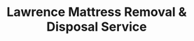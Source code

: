 ---
layout: location.njk
title: Lawrence Mattress Removal & Disposal Service
description: Lawrence mattress removal with 1M+ mattresses recycled nationwide. Next-day pickup  Skip Lawrence DPW coordination - professional service for working families, mill workers, and residents throughout the Merrimack Valley.
permalink: /mattress-removal/massachusetts/lawrence/
city: Lawrence
state: Massachusetts
stateSlug: massachusetts
tier: 2
coordinates:
  lat: 42.7070
  lng: -71.1631
pricing:
  startingPrice: 125
  single: 125
  queen: 155
  king: 180
  boxSpring: 30
neighborhoods:
  - name: Downtown Lawrence
    zipCodes: [01840]
  - name: Arlington
    zipCodes: [01843]
  - name: Bellevue
    zipCodes: [01841]
  - name: South Lawrence
    zipCodes: [01843]
  - name: Tower Hill
    zipCodes: [01841]
  - name: Prospect Hill
    zipCodes: [01841]
  - name: Mount Vernon
    zipCodes: [01843]
  - name: Riverside
    zipCodes: [01841]
  - name: Oak Hill
    zipCodes: [01841]
  - name: Bradford
    zipCodes: [01835]
  - name: Ballardvale
    zipCodes: [01842]
  - name: Shawsheen
    zipCodes: [01842]
  - name: North Lawrence
    zipCodes: [01841]
  - name: Plains
    zipCodes: [01841]
  - name: Buckley
    zipCodes: [01841]
  - name: Guilmette
    zipCodes: [01843]
  - name: Beacon Hill
    zipCodes: [01841]
  - name: Methuen Line
    zipCodes: [01844]
  - name: Andover Line
    zipCodes: [01842]
  - name: West Lawrence
    zipCodes: [01841]
zipCodes: [01835, 01840, 01841, 01842, 01843, 01844]
recyclingPartners:
  - Lawrence Department of Public Works
  - Waste Management of Massachusetts
  - Republic Services New England
  - Merrimack Valley Waste Management
  - Essex County Recycling Cooperative
localRegulations: "Our service operates independently from Lawrence's municipal bulk waste collection which requires advance scheduling and specific preparation procedures that often conflict with varied work shifts and the busy schedules of the Merrimack Valley's working community."
nearbyCities:
  - name: Boston
    slug: boston
    distance: 30
    isSuburb: false
  - name: Lowell
    slug: lowell
    distance: 12
    isSuburb: false
  - name: Brockton
    slug: brockton
    distance: 40
    isSuburb: false
reviews:
  count: 1,967
  featured:
    - text: "Factory shift ends 11 PM, needed old mattress gone before kids got home from school next day. Called late Sunday, picked up Monday afternoon. Exactly what working families need."
      author: "Carmen S."
      neighborhood: "South Lawrence"
    - text: "Narrow stairs in 1920s triple-decker, shared driveway with three families. Team brought all protective materials and coordinated perfectly with neighbors."
      author: "Mike D."
      neighborhood: "Arlington"
    - text: "¡Excelente servicio!"
      author: "Rosa M."
      neighborhood: "Tower Hill"
faqs:
  - question: "Do you work with different shift schedules?"
    answer: "Absolutely. Lawrence's manufacturing and service economy creates varied work schedules including overnight shifts, weekend work, and rotating schedules. We provide flexible pickup windows including early morning, evening, and weekend service to coordinate with work obligations throughout the Merrimack Valley."
  - question: "How do you handle Lawrence's older housing and multi-family buildings?"
    answer: "Lawrence's historic mill housing and multi-family buildings require careful handling. Our teams navigate everything from narrow Victorian staircases in triple-deckers to coordinating with multiple families sharing entrances, using protective materials throughout these established neighborhoods."
  - question: "Can you coordinate with multi-family building logistics?"
    answer: "Yes. Lawrence's dense housing includes many multi-family buildings where coordination between tenants is essential. We work efficiently with building managers and coordinate timing with multiple families to ensure smooth pickup throughout these residential areas."
  - question: "What's included in your $125 starting price for Lawrence?"
    answer: "Complete mattress removal including pickup, transportation, and 100% recycling. Additional charges only for stairs ($10/flight) or extended carries over 75 feet from parking to your location."
  - question: "Do you guarantee complete recycling for Lawrence mattresses?"
    answer: "Completely guaranteed. We've processed over 1 million mattresses through certified recycling facilities. Your Lawrence mattress components become construction steel (springs), manufacturing materials (foam), and textile products (fabrics) through our verified network."
  - question: "How quickly can you schedule pickup in Lawrence?"
    answer: "Next-day service available throughout the Merrimack Valley. Schedule online in 60 seconds or call (720) 263-6094. Most appointments confirmed within 24 hours, with flexible timing to work around varied work schedules."
  - question: "Do you serve all Lawrence neighborhoods?"
    answer: "Absolutely. From downtown mill districts to residential neighborhoods like Arlington and Tower Hill, we serve every Lawrence area with consistent professional service designed for working families throughout the community."
  - question: "Can you provide service in Spanish?"
    answer: "Yes. Our team can provide service coordination in Spanish to better serve Lawrence's diverse community. We understand the importance of clear communication for scheduling and service details throughout the Merrimack Valley."
schema:
  "@context": "https://schema.org"
  "@type": "LocalBusiness"
  "@name": "A Bedder World Lawrence"
  "address":
    "@type": "PostalAddress"
    "addressLocality": "Lawrence"
    "addressRegion": "Massachusetts"
    "addressCountry": "US"
  "geo":
    "@type": "GeoCoordinates"
    "latitude": 42.7070
    "longitude": -71.1631
  "telephone": "720-263-6094"
  "priceRange": "$125-$180"
  "serviceArea": "Lawrence, Massachusetts"
  "aggregateRating":
    "@type": "AggregateRating"
    "ratingValue": "4.9"
    "reviewCount": "1967"
pageContent:
  heroDescription: "Complete mattress removal throughout Lawrence with guaranteed next-day service. Professional pickup serving working families, mill workers, and residents. Book online and skip Lawrence DPW coordination."
  aboutService: |
    <p>Lawrence mattress removal serves this hardworking mill city - from textile workers managing rotating shifts to families in multi-generational housing coordinating around varied work schedules. Service industry employees, manufacturing workers, and longtime residents benefit from pickup that eliminates city coordination requirements while understanding the real scheduling challenges of the Merrimack Valley's working community.</p>
    
    <p>This historic mill city presents unique service considerations: century-old triple-deckers with narrow staircases housing multiple families, shared building entrances requiring coordination between neighbors, and established neighborhoods where parking and access require local knowledge. Our teams understand everything from protecting vintage woodwork in older buildings to coordinating timing with families who share driveways and entrances.</p>
    
    <p>Every removal includes professional handling, reliable transport, and complete recycling without hidden costs. Designed for Lawrence's working families who value straightforward service and fair pricing. Schedule online instantly - we handle all logistics while you focus on work responsibilities, family commitments, and community life in this resilient Merrimack Valley city.</p>
  serviceAreasIntro: "Professional mattress removal serves all Lawrence neighborhoods and districts, from historic mill areas to residential communities:"
  regulationsCompliance: "Lawrence's DPW requires residents to schedule bulk waste pickup through city coordination, often involving advance notice and specific preparation steps that don't align with varied work shifts or the scheduling needs of multi-family buildings. Our independent service eliminates these municipal requirements entirely - we handle pickup, transportation, and recycling without city scheduling, preparation steps, or timing restrictions. This means no coordinating collection dates around factory shifts, no managing multi-family building access for city collectors, and no compliance with municipal preparation requirements. Simply book online and we handle everything, letting you focus on work, family, and daily responsibilities."
  environmentalImpact: |
    <p>Lawrence's industrial heritage and working community values practical environmental responsibility. Every pickup contributes to our 1+ million mattresses recycled nationwide, supporting sustainability initiatives while serving families throughout the Merrimack Valley and maintaining productive use of materials rather than contributing to waste.</p>
    
    <p>Our certified recycling process transforms Lawrence mattresses into valuable resources - steel springs support regional construction projects, foam materials serve manufacturing industries across New England, fabric components enter textile production chains. This benefits working families, mill workers, and longtime residents while supporting environmental stewardship throughout Massachusetts' historic industrial corridor.</p>
    
    <p>From downtown mill districts to established residential neighborhoods, every Lawrence customer supports guaranteed recycling that maintains material productivity rather than consuming landfill space, reinforcing the community's practical values of resourcefulness and environmental responsibility as the Merrimack Valley continues its economic evolution.</p>
  howItWorksScheduling: "Schedule online in 60 seconds or call (720) 263-6094 for Lawrence pickup. Work-friendly timing includes morning, afternoon, evening, and weekend appointments coordinating with factory shifts, service jobs, and family obligations throughout the Merrimack Valley."
  howItWorksService: "Professional teams handle Lawrence's local challenges - navigating historic multi-family housing, coordinating with neighbors in shared buildings, managing narrow street access, and ensuring efficient removal throughout Massachusetts' working community."
  howItWorksDisposal: "Lawrence mattresses receive complete processing at certified recycling facilities. Springs become construction materials, foam transforms into manufacturing components, fabric materials process into new textiles. Every pickup supports environmental responsibility while keeping materials productive nationwide."
  sidebarStats:
    mattressesRemoved: "8,634"
---